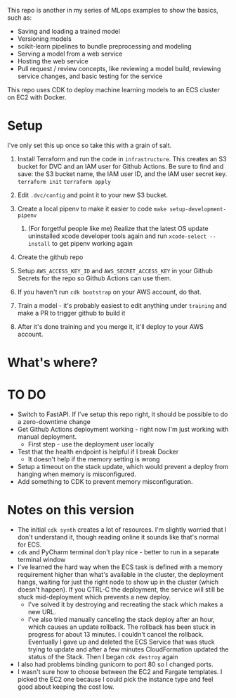 This repo is another in my series of MLops examples to show the basics, such as:
* Saving and loading a trained model
* Versioning models
* scikit-learn pipelines to bundle preprocessing and modeling
* Serving a model from a web service
* Hosting the web service
* Pull request / review concepts, like reviewing a model build, reviewing service changes, and basic testing for the service

This repo uses CDK to deploy machine learning models to an ECS cluster on EC2 with Docker.

# Setup

I've only set this up once so take this with a grain of salt.

1. Install Terraform and run the code in `infrastructure`. This creates an S3 bucket for DVC and an IAM user for Github Actions. Be sure to find and save: the S3 bucket name, the IAM user ID, and the IAM user secret key. `terraform init` `terraform apply`
1. Edit `.dvc/config` and point it to your new S3 bucket.
1. Create a local pipenv to make it easier to code `make setup-development-pipenv`
   1. (For forgetful people like me) Realize that the latest OS update uninstalled xcode developer tools again and run `xcode-select --install` to get pipenv working again
1. Create the github repo 
   
1. Setup `AWS_ACCESS_KEY_ID` and `AWS_SECRET_ACCESS_KEY` in your Github Secrets for the repo so Github Actions can use them.
1. If you haven't run `cdk bootstrap` on your AWS account, do that.
1. Train a model - it's probably easiest to edit anything under `training` and make a PR to trigger github to build it
1. After it's done training and you merge it, it'll deploy to your AWS account.

# What's where?


# TO DO

* Switch to FastAPI. If I've setup this repo right, it should be possible to do a zero-downtime change
* Get Github Actions deployment working - right now I'm just working with manual deployment.
    * First step - use the deployment user locally
* Test that the health endpoint is helpful if I break Docker
    * It doesn't help if the memory setting is wrong
* Setup a timeout on the stack update, which would prevent a deploy from hanging when memory is misconfigured.
* Add something to CDK to prevent memory misconfiguration.

# Notes on this version

* The initial `cdk synth` creates a lot of resources. I'm slightly worried that I don't understand it, though reading online it sounds like that's normal for ECS.
* `cdk` and PyCharm terminal don't play nice - better to run in a separate terminal window
* I've learned the hard way when the ECS task is defined with a memory requirement higher than what's available in the cluster, the deployment hangs, waiting for just the right node to show up in the cluster (which doesn't happen). If you CTRL-C the deployment, the service will still be stuck mid-deployment which prevents a new deploy. 
    * I've solved it by destroying and recreating the stack which makes a new URL.
    * I've also tried manually canceling the stack deploy after an hour, which causes an update rollback. The rollback has been stuck in progress for about 13 minutes. I couldn't cancel the rollback. Eventually I gave up and deleted the ECS Service that was stuck trying to update and after a few minutes CloudFormation updated the status of the Stack. Then I began `cdk destroy` again
* I also had problems binding gunicorn to port 80 so I changed ports.
* I wasn't sure how to choose between the EC2 and Fargate templates. I picked the EC2 one because I could pick the instance type and feel good about keeping the cost low.